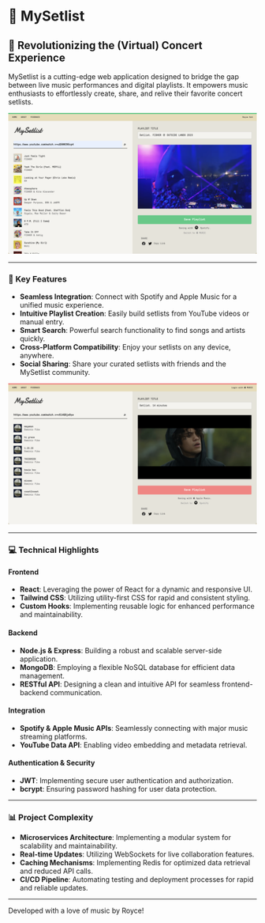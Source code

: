# 🎵 MySetlist

## 🚀 Revolutionizing the (Virtual) Concert Experience

MySetlist is a cutting-edge web application designed to bridge the gap between live music performances and digital playlists. It empowers music enthusiasts to effortlessly create, share, and relive their favorite concert setlists.

![MySetlist Screenshot 1](./screenshots/ss1.png)

---

### 🌟 Key Features

- **Seamless Integration**: Connect with Spotify and Apple Music for a unified music experience.
- **Intuitive Playlist Creation**: Easily build setlists from YouTube videos or manual entry.
- **Smart Search**: Powerful search functionality to find songs and artists quickly.
- **Cross-Platform Compatibility**: Enjoy your setlists on any device, anywhere.
- **Social Sharing**: Share your curated setlists with friends and the MySetlist community.

![MySetlist Screenshot 2](./screenshots/ss2.png)

---

### 💻 Technical Highlights

#### Frontend

- **React**: Leveraging the power of React for a dynamic and responsive UI.
- **Tailwind CSS**: Utilizing utility-first CSS for rapid and consistent styling.
- **Custom Hooks**: Implementing reusable logic for enhanced performance and maintainability.

#### Backend

- **Node.js & Express**: Building a robust and scalable server-side application.
- **MongoDB**: Employing a flexible NoSQL database for efficient data management.
- **RESTful API**: Designing a clean and intuitive API for seamless frontend-backend communication.

#### Integration

- **Spotify & Apple Music APIs**: Seamlessly connecting with major music streaming platforms.
- **YouTube Data API**: Enabling video embedding and metadata retrieval.

#### Authentication & Security

- **JWT**: Implementing secure user authentication and authorization.
- **bcrypt**: Ensuring password hashing for user data protection.

---

### 📊 Project Complexity

- **Microservices Architecture**: Implementing a modular system for scalability and maintainability.
- **Real-time Updates**: Utilizing WebSockets for live collaboration features.
- **Caching Mechanisms**: Implementing Redis for optimized data retrieval and reduced API calls.
- **CI/CD Pipeline**: Automating testing and deployment processes for rapid and reliable updates.

---

Developed with a love of music by Royce!
